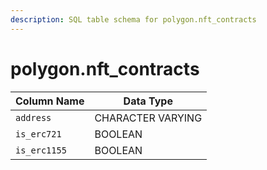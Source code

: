 ```yaml
---
description: SQL table schema for polygon.nft_contracts
---
```


# polygon.nft\_contracts

| Column Name  | Data Type         |
| ------------ | ----------------- |
| `address`    | CHARACTER VARYING |
| `is_erc721`  | BOOLEAN           |
| `is_erc1155` | BOOLEAN           |
